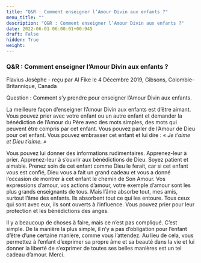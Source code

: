 ```yaml
---
title: "Q&R : Comment enseigner l’Amour Divin aux enfants ?"
menu_title: ""
description: "Q&R : Comment enseigner l’Amour Divin aux enfants ?"
date: 2022-06-01 06:00:01+00:945
draft: False
hidden: True
weight:
---
```

### Q&R : Comment enseigner l’Amour Divin aux enfants ?

Flavius Josèphe - reçu par Al Fike le 4 Décembre 2019, Gibsons, Colombie-Britannique, Canada

Question : Comment s’y prendre pour enseigner l’Amour Divin aux enfants.

La meilleure façon d’enseigner l’Amour Divin aux enfants est d’être aimant. Vous pouvez prier avec votre enfant ou un autre enfant et demander la bénédiction de l’Amour du Père avec des mots simples, des mots qui peuvent être compris par cet enfant. Vous pouvez parler de l’Amour de Dieu pour cet enfant. Vous pouvez embrasser cet enfant et lui dire : *« Je t’aime et Dieu t’aime. »*

Vous pouvez lui donner des informations rudimentaires. Apprenez-leur à prier. Apprenez-leur à s’ouvrir aux bénédictions de Dieu. Soyez patient et aimable. Prenez soin de cet enfant comme Dieu le ferait, car si cet enfant vous est confié, Dieu vous a fait un grand cadeau et vous a donné l’occasion de montrer à cet enfant le chemin de Son Amour. Vos expressions d’amour, vos actions d’amour, votre exemple d’amour sont les plus grands enseignants de tous. Mais l’âme absorbe tout, mes amis, surtout l’âme des enfants. Ils absorbent tout ce qui les entoure. Tous ceux qui sont avec eux, ils sont ouverts à l’influence. Vous pouvez prier pour leur protection et les bénédictions des anges.

Il y a beaucoup de choses à faire, mais ce n’est pas compliqué. C’est simple. De la manière la plus simple, il n’y a pas d’obligation pour l’enfant d’être d’une certaine manière, comme vous l’attendez. Au lieu de cela, vous permettez à l’enfant d’exprimer sa propre âme et sa beauté dans la vie et lui donner la liberté de s’exprimer de toutes ses belles manières est un tel cadeau d’amour. Merci.



